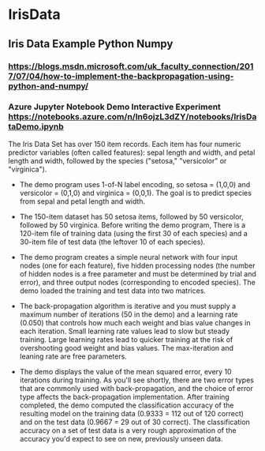 # IrisData
## Iris Data Example Python Numpy
### https://blogs.msdn.microsoft.com/uk_faculty_connection/2017/07/04/how-to-implement-the-backpropagation-using-python-and-numpy/

### Azure Jupyter Notebook Demo Interactive Experiment https://notebooks.azure.com/n/ln6ojzL3dZY/notebooks/IrisDataDemo.ipynb

The Iris Data Set has over 150 item records. Each item has four numeric predictor variables (often called features): sepal length and width, and petal length and width, followed by the species ("setosa," "versicolor" or "virginica"). 

- The demo program uses 1-of-N label encoding, so setosa = (1,0,0) and versicolor = (0,1,0) and virginica = (0,0,1). The goal is to predict species from sepal and petal length and width. 

- The 150-item dataset has 50 setosa items, followed by 50 versicolor, followed by 50 virginica. Before writing the demo program, There is a 120-item file of training data (using the first 30 of each species) and a 30-item file of test data (the leftover 10 of each species). 

- The demo program creates a simple neural network with four input nodes (one for each feature), five hidden processing nodes (the number of hidden nodes is a free parameter and must be determined by trial and error), and three output nodes (corresponding to encoded species). The demo loaded the training and test data into two matrices. 

- The back-propagation algorithm is iterative and you must supply a maximum number of iterations (50 in the demo) and a learning rate (0.050) that controls how much each weight and bias value changes in each iteration. Small learning rate values lead to slow but steady training. Large learning rates lead to quicker training at the risk of overshooting good weight and bias values. The max-iteration and leaning rate are free parameters. 

- The demo displays the value of the mean squared error, every 10 iterations during training. As you'll see shortly, there are two error types that are commonly used with back-propagation, and the choice of error type affects the back-propagation implementation. After training completed, the demo computed the classification accuracy of the resulting model on the training data (0.9333 = 112 out of 120 correct) and on the test data (0.9667 = 29 out of 30 correct). The classification accuracy on a set of test data is a very rough approximation of the accuracy you'd expect to see on new, previously unseen data. 
